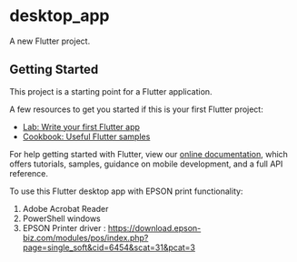 
# desktop_app

A new Flutter project.

## Getting Started

This project is a starting point for a Flutter application.

A few resources to get you started if this is your first Flutter project:

- [Lab: Write your first Flutter app](https://flutter.dev/docs/get-started/codelab)
- [Cookbook: Useful Flutter samples](https://flutter.dev/docs/cookbook)

For help getting started with Flutter, view our
[online documentation](https://flutter.dev/docs), which offers tutorials,
samples, guidance on mobile development, and a full API reference.


To use this Flutter desktop app with EPSON print functionality:
1. Adobe Acrobat Reader
2. PowerShell windows
3. EPSON Printer driver : https://download.epson-biz.com/modules/pos/index.php?page=single_soft&cid=6454&scat=31&pcat=3
